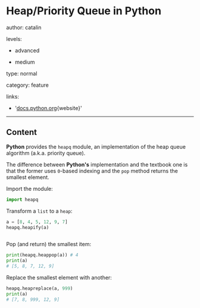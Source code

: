 # Heap/Priority Queue in Python
author: catalin

levels:

  - advanced

  - medium

type: normal

category: feature

links:

  - '[docs.python.org](https://docs.python.org/3.5/library/heapq.html){website}'

---
## Content

**Python** provides the `heapq` module, an implementation of the heap queue algorithm (a.k.a. priority queue).

The difference between **Python's** implementation and the textbook one is that the former uses `0`-based indexing and the `pop` method returns the smallest element.

Import the module:
```python
import heapq
```

Transform a `list` to a `heap`:
```python
a = [8, 4, 5, 12, 9, 7]
heapq.heapify(a)
 
```

Pop (and return) the smallest item:
```python
print(heapq.heappop(a)) # 4
print(a)
# [5, 8, 7, 12, 9]
```

Replace the smallest element with another:
```python
heapq.heapreplace(a, 999)
print(a)
# [7, 8, 999, 12, 9]
```